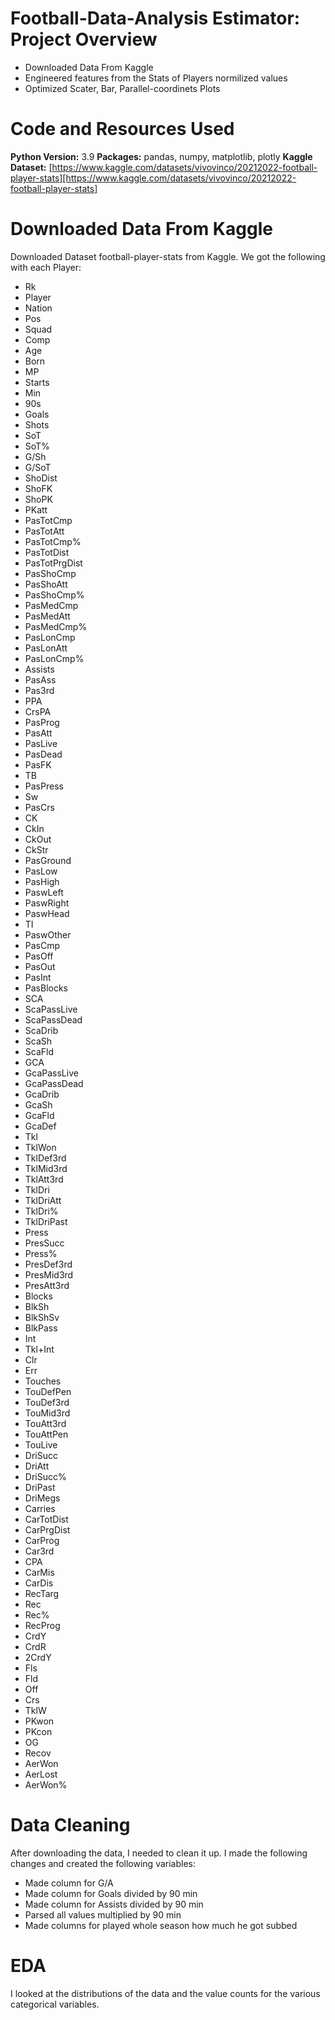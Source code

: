 # Football-Data-Analysis Estimator: Project Overview

- Downloaded Data From Kaggle
- Engineered features from the Stats of Players normilized values
- Optimized Scater, Bar, Parallel-coordinets Plots

# Code and Resources Used

**Python Version:** 3.9
**Packages:** pandas, numpy, matplotlib, plotly
**Kaggle Dataset:** [https://www.kaggle.com/datasets/vivovinco/20212022-football-player-stats][https://www.kaggle.com/datasets/vivovinco/20212022-football-player-stats]

# Downloaded Data From Kaggle

Downloaded Dataset football-player-stats from Kaggle. We got the following with each Player:

- Rk
- Player
- Nation
- Pos
- Squad
- Comp
- Age
- Born
- MP
- Starts
- Min
- 90s
- Goals
- Shots
- SoT
- SoT%
- G/Sh
- G/SoT
- ShoDist
- ShoFK
- ShoPK
- PKatt
- PasTotCmp
- PasTotAtt
- PasTotCmp%
- PasTotDist
- PasTotPrgDist
- PasShoCmp
- PasShoAtt
- PasShoCmp%
- PasMedCmp
- PasMedAtt
- PasMedCmp%
- PasLonCmp
- PasLonAtt
- PasLonCmp%
- Assists
- PasAss
- Pas3rd
- PPA
- CrsPA
- PasProg
- PasAtt
- PasLive
- PasDead
- PasFK
- TB
- PasPress
- Sw
- PasCrs
- CK
- CkIn
- CkOut
- CkStr
- PasGround
- PasLow
- PasHigh
- PaswLeft
- PaswRight
- PaswHead
- TI
- PaswOther
- PasCmp
- PasOff
- PasOut
- PasInt
- PasBlocks
- SCA
- ScaPassLive
- ScaPassDead
- ScaDrib
- ScaSh
- ScaFld
- GCA
- GcaPassLive
- GcaPassDead
- GcaDrib
- GcaSh
- GcaFld
- GcaDef
- Tkl
- TklWon
- TklDef3rd
- TklMid3rd
- TklAtt3rd
- TklDri
- TklDriAtt
- TklDri%
- TklDriPast
- Press
- PresSucc
- Press%
- PresDef3rd
- PresMid3rd
- PresAtt3rd
- Blocks
- BlkSh
- BlkShSv
- BlkPass
- Int
- Tkl+Int
- Clr
- Err
- Touches
- TouDefPen
- TouDef3rd
- TouMid3rd
- TouAtt3rd
- TouAttPen
- TouLive
- DriSucc
- DriAtt
- DriSucc%
- DriPast
- DriMegs
- Carries
- CarTotDist
- CarPrgDist
- CarProg
- Car3rd
- CPA
- CarMis
- CarDis
- RecTarg
- Rec
- Rec%
- RecProg
- CrdY
- CrdR
- 2CrdY
- Fls
- Fld
- Off
- Crs
- TklW
- PKwon
- PKcon
- OG
- Recov
- AerWon
- AerLost
- AerWon%

# Data Cleaning

After downloading the data, I needed to clean it up. I made the following changes and created the following variables:

- Made column for G/A
- Made column for Goals divided by 90 min
- Made column for Assists divided by 90 min
- Parsed all values multiplied by 90 min
- Made columns for played whole season how much he got subbed

# EDA

I looked at the distributions of the data and the value counts for the various categorical variables.
